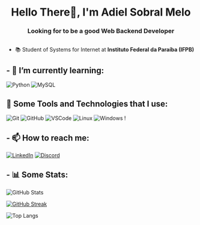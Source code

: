 <h1 align="center">Hello There👋, I'm Adiel Sobral Melo</h1>
<h3 align="center">Looking for to be a good Web Backend Developer</h3>

##

- 📚 Student of Systems for Internet at **Instituto Federal da Paraíba (IFPB)**



## - 🌱 I’m currently learning:

![Python](https://img.shields.io/badge/Python-000?style=for-the-badge&logo=python)
![MySQL](https://img.shields.io/badge/MySQL-000?style=for-the-badge&logo=mysql)

##   🚀  Some Tools and Technologies that I use:

![Git](https://img.shields.io/badge/Git-000?style=for-the-badge&logo=git)
![GitHub](https://img.shields.io/badge/GitHub-000?style=for-the-badge&logo=github)
![VSCode](https://img.shields.io/badge/VSCode-000?style=for-the-badge&logo=visualstudiocode)
![Linux](https://img.shields.io/badge/Linux-000?style=for-the-badge&logo=linux)
![Windows](https://img.shields.io/badge/Windows-000?style=for-the-badge&logo=windows)
!

## - 📫 How to reach me:

[![LinkedIn](https://img.shields.io/badge/LinkedIn-000?style=for-the-badge&logo=linkedin&logoColor=0E76A8)](https://www.linkedin.com/in/adiel-melo-073009273/)
[![Discord](https://img.shields.io/badge/Discord-000?style=for-the-badge&logo=discord&logoColor=7289DA)](https://discord.com/users/852597549171867648)

## - 📊 Some Stats:

![GitHub Stats](https://github-readme-stats.vercel.app/api?username=AdielSM&theme=transparent&bg_color=000&border_color=30A3DC&show_icons=true&icon_color=30A3DC&title_color=E94D5F&text_color=FFF)

[![GitHub Streak](https://streak-stats.demolab.com/?user=AdielSM&theme=bear&background=000&border=30A3DC&dates=FFF)](https://git.io/streak-stats)

![Top Langs](https://github-readme-stats.vercel.app/api/top-langs/?username=AdielSM&theme=transparent&bg_color=000&border_color=30A3DC&show_icons=true&icon_color=30A3DC&title_color=E94D5F&text_color=FFF)


